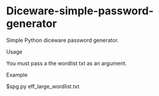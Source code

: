 # Diceware-simple-password-generator

Simple Python diceware password generator. 

Usage

You must pass a the wordlist txt as an argument.

Example

$spg.py eff_large_wordlist.txt

